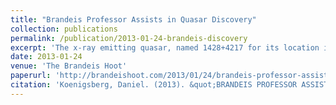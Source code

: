 ```yaml
---
title: "Brandeis Professor Assists in Quasar Discovery"
collection: publications
permalink: /publication/2013-01-24-brandeis-discovery
excerpt: 'The x-ray emitting quasar, named 1428+4217 for its location in the sky, is the most distant x-ray emitting quasar discovered thus far at an astonishing 12.4 billion light years away.'
date: 2013-01-24
venue: 'The Brandeis Hoot'
paperurl: 'http://brandeishoot.com/2013/01/24/brandeis-professor-assists-in-quasar-discovery/'
citation: 'Koenigsberg, Daniel. (2013). &quot;BRANDEIS PROFESSOR ASSISTS IN QUASAR DISCOVERY.&quot; <i>Brandeis Hoot</i>.'
---
```

